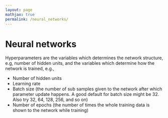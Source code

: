 ```yaml
---
layout: page
mathjax: true
permalink: /neural_networks/
---
```

# Neural networks
Hyperparameters are the variables which determines the network structure, e.g, number of hidden units, and the variables which determine how the network is trained, e.g.,
- Number of hidden units
- Learning rate
- Batch size (the number of sub samples given to the network after which parameter update happens. A good default for batch size might be 32. Also try 32, 64, 128, 256, and so on)
- Number of epochs (the number of times the whole training data is shown to the network while training)
